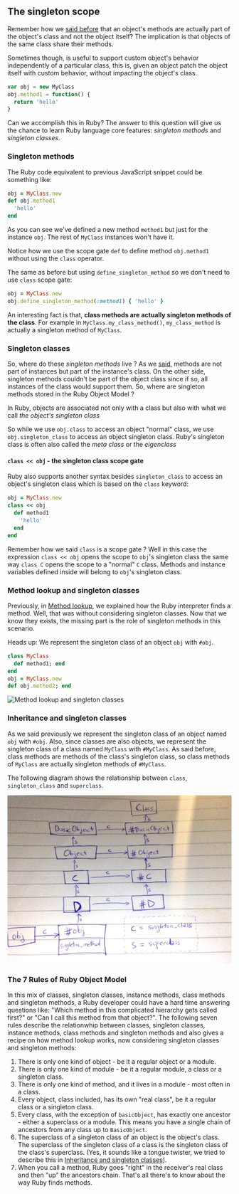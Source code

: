 
<i id="the-singleton-scope"></i>

## The singleton scope

Remember how we [said before](#methods) that an object's methods are actually part of the object's class and not the object itself? The implication is that objects of the same class share their methods. 

Sometimes though, is useful to support custom object's behavior independently of a particular class, this is, given an object patch the object itself with custom behavior, without impacting the object's class. 

```js
var obj = new MyClass
obj.method1 = function() { 
  return 'hello' 
}
```

Can we accomplish this in Ruby? The answer to this question will give us the chance to learn Ruby language core features: *singleton methods* and *singleton classes*.



<i id="singleton-methods"></i>

### Singleton methods

The Ruby code equivalent to previous JavaScript snippet could be something like:

```rb
obj = MyClass.new
def obj.method1
  'hello'
end
```

As you can see we've defined a new method `method1` but just for the instance `obj`. The rest of `MyClass` instances won't have it.

Notice how we use the scope gate `def` to define method `obj.method1` without using the `class` operator. 

The same as before but using `define_singleton_method` so we don't need to use `class` scope gate:

```rb
obj = MyClass.new
obj.define_singleton_method(:method1) { 'hello' }
```

An interesting fact is that, **class methods are actually singleton methods of the class**. For example in `MyClass.my_class_method()`, `my_class_method` is actually a singleton method of `MyClass`.



<i id="singleton-classes"></i>

### Singleton classes

So, where do these *singleton methods* live ? As we [said](#methods), methods are not part of instances but part of the instance's class. On the other side, singleton methods couldn't be part of the object class since if so, all instances of the class would support them. So, where are singleton methods stored in the Ruby Object Model ? 

In Ruby, objects are associated not only with a class but also with what we call *the object's singleton class*

So while we use `obj.class` to access an object "normal" class, we use `obj.singleton_class` to access an object singleton class. Ruby's singleton class is often also called the *meta class* or the *eigenclass*

#### `class << obj` - the singleton class scope gate

Ruby also supports another syntax besides `singleton_class` to access an object's singleton class which is based on the `class` keyword:

```rb
obj = MyClass.new
class << obj
  def method1
    'hello'
  end
end
```

Remember how we said `class` is a scope gate ? Well in this case the expression `class << obj` opens the scope to `obj`'s singleton class the same way `class C` opens the scope to a "normal" `C` class. Methods and instance variables defined inside will belong to `obj`'s singleton class. 




### Method lookup and singleton classes

Previously, in [Method lookup](#method-lookup), we explained how the Ruby interpreter finds a method. Well, that was without considering singleton classes. Now that we know they exists, the missing part is the role of singleton methods in this scenario. 

Heads up: We represent the singleton class of an object `obj` with `#obj`.

```rb
class MyClass
  def method1; end
end
obj = MyClass.new
def obj.method2; end
```

![Method lookup and singleton classes](diagrams/method-lookup-singleton-class.png)



<i id="inheritance-and-singleton-classes"></i>

### Inheritance and singleton classes

As we said previously we represent the singleton class of an object named `obj` with `#obj`. Also, since classes are also objects, we represent the singleton class of a class named `MyClass` with `#MyClass`. As said before, class methods are methods of the class's singleton class, so class methods of `MyClass` are actually singleton methods of `#MyClass`. 

The following diagram shows the relationship between `class`, `singleton_class` and `superclass`.

![Singleton classes and superclass](diagrams/singleton_class-superclass.jpg)


<i id="the-7-rules-of-ruby-object-model"></i>

### The 7 Rules of Ruby Object Model

In this mix of classes, singleton classes, instance methods, class methods and singleton methods, a Ruby developer could have a hard time answering questions like: "Which method in this complicated hierarchy gets called first?" or "Can I call this method from that object?". The following seven rules describe the relationwhip between classes, singleton classes, instance methods, class methods and singleton methods and also gives a recipe on how method lookup works, now considering singleton classes and singleton methods:

 1. There is only one kind of object - be it a regular object or a module.
 2. There is only one kind of module - be it a regular module, a class or a singleton class. 
 3. There is only one kind of method, and it lives in a module - most often in a class.
 4. Every object, class included, has its own "real class", be it a regular class or a singleton class. 
 5. Every class, with the exception of `basicObject`, has exactly one ancestor - either a superclass or a module. This means you have a single chain of ancestors from any class up to `BasicObject`.
 6. The superclass of a singleton class of an object is the object's class. The superclass of the singleton class of a class is the singleton class of the class's superclass. (Yes, it sounds like a tongue twister, we tried to describe this in [Inheritance and singleton classes](#inheritance-and-singleton-classes)).
 7. When you call a method, Ruby goes "right" in the receiver's real class and then "up" the ancestors chain. That's all there's to know about the way Ruby finds methods. 



<div class="page-break"></div>





